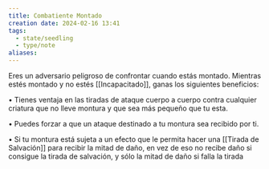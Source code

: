 ```yaml
---
title: Combatiente Montado
creation date: 2024-02-16 13:41
tags:
  - state/seedling
  - type/note
aliases:
---
```

Eres un adversario peligroso de confrontar cuando estás montado. Mientras estés montado y no
estés [[Incapacitado]], ganas los siguientes beneficios:

• Tienes ventaja en las tiradas de ataque cuerpo a cuerpo contra cualquier criatura que no lleve
montura y que sea más pequeño que tu esta.

• Puedes forzar a que un ataque destinado a tu montura sea recibido por ti.

• Si tu montura está sujeta a un efecto que le permita hacer una [[Tirada de Salvación]] para recibir la
mitad de daño, en vez de eso no recibe daño si consigue la tirada de salvación, y sólo la mitad de
daño si falla la tirada
